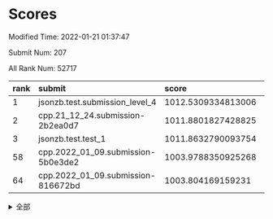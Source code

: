 # Scores

Modified Time: 2022-01-21 01:37:47

Submit Num: 207

All Rank Num: 52717

| rank |               submit               |       score        |       sigma        | pk_num |
| :--- | :--------------------------------- | :----------------- | :----------------- | :----- |
| 1    | jsonzb.test.submission_level_4     | 1012.5309334813006 | 0.810332945170723  | 1017   |
| 2    | cpp.21_12_24.submission-2b2ea0d7   | 1011.8801827428825 | 0.8006945298234426 | 1016   |
| 3    | jsonzb.test.test_1                 | 1011.8632790093754 | 0.7737204452768925 | 1017   |
| 58   | cpp.2022_01_09.submission-5b0e3de2 | 1003.9788350925268 | 0.7128181335819577 | 1019   |
| 64   | cpp.2022_01_09.submission-816672bd | 1003.804169159231  | 0.7122196474386471 | 1022   |


<details>
<summary>全部</summary>

| rank |                 submit                 |       score        |       sigma        | pk_num |
| :--- | :------------------------------------- | :----------------- | :----------------- | :----- |
| 1    | jsonzb.test.submission_level_4         | 1012.5309334813006 | 0.810332945170723  | 1017   |
| 2    | cpp.21_12_24.submission-2b2ea0d7       | 1011.8801827428825 | 0.8006945298234426 | 1016   |
| 3    | jsonzb.test.test_1                     | 1011.8632790093754 | 0.7737204452768925 | 1017   |
| 4    | gobigger.level_3.submission_level_3_47 | 1011.5515358193933 | 0.7878701859188858 | 1018   |
| 5    | gobigger.level_3.submission_level_3_36 | 1011.4877763454243 | 0.7733808287945234 | 1014   |
| 6    | gobigger.level_3.submission_level_3_21 | 1011.3905940954021 | 0.7574766301128532 | 1021   |
| 7    | gobigger.level_3.submission_level_3_24 | 1011.1184049471011 | 0.7760977978088544 | 1022   |
| 8    | gobigger.level_3.submission_level_3_45 | 1011.1081874063575 | 0.7966130579023113 | 1015   |
| 9    | gobigger.level_3.submission_level_3_19 | 1011.0536666856551 | 0.7571601116738091 | 1021   |
| 10   | gobigger.level_3.submission_level_3_32 | 1011.0291379147922 | 0.7744345667038851 | 1023   |
| 11   | gobigger.level_3.submission_level_3_48 | 1010.9279197634357 | 0.7759318690663422 | 1024   |
| 12   | gobigger.level_3.submission_level_3_22 | 1010.8846412010599 | 0.7722708026373718 | 1018   |
| 13   | gobigger.level_3.submission_level_3_35 | 1010.740878781848  | 0.7781572894944689 | 1020   |
| 14   | gobigger.level_3.submission_level_3_11 | 1010.6316946926387 | 0.7907640773851176 | 1021   |
| 15   | gobigger.level_3.submission_level_3_20 | 1010.5502852699605 | 0.7772002618414947 | 1020   |
| 16   | gobigger.level_3.submission_level_3_29 | 1010.1934696279918 | 0.74968926164568   | 1017   |
| 17   | gobigger.level_3.submission_level_3_40 | 1010.1480209232053 | 0.7574512438218871 | 1021   |
| 18   | gobigger.level_3.submission_level_3_49 | 1010.0573336871388 | 0.7722843412617335 | 1019   |
| 19   | gobigger.level_3.submission_level_3_6  | 1010.0563552788187 | 0.759534075447657  | 1022   |
| 20   | gobigger.level_3.submission_level_3_25 | 1010.0538573585554 | 0.7664199415122951 | 1017   |
| 21   | gobigger.level_3.submission_level_3_34 | 1010.0490948257998 | 0.7961225079900072 | 1016   |
| 22   | gobigger.level_3.submission_level_3_13 | 1010.0386390992503 | 0.7809178312766364 | 1019   |
| 23   | gobigger.level_3.submission_level_3_28 | 1009.9876472956757 | 0.7564912214129066 | 1025   |
| 24   | gobigger.level_3.submission_level_3_42 | 1009.9344436668456 | 0.7974968420201286 | 1019   |
| 25   | gobigger.level_3.submission_level_3_10 | 1009.8317641623734 | 0.7553477554295541 | 1019   |
| 26   | gobigger.level_3.submission_level_3_26 | 1009.8083629497422 | 0.7400788051067612 | 1021   |
| 27   | gobigger.level_3.submission_level_3_8  | 1009.7158372813448 | 0.7475822266455407 | 1019   |
| 28   | gobigger.level_3.submission_level_3_3  | 1009.7145037951659 | 0.7466749866860882 | 1020   |
| 29   | gobigger.level_3.submission_level_3_38 | 1009.7046711786616 | 0.778309341560389  | 1019   |
| 30   | gobigger.level_3.submission_level_3_41 | 1009.6451553867813 | 0.7472130394911561 | 1020   |
| 31   | gobigger.level_3.submission_level_3_1  | 1009.5591167448362 | 0.737713398749123  | 1018   |
| 32   | gobigger.level_3.submission_level_3_14 | 1009.5517210933873 | 0.7441202463454704 | 1018   |
| 33   | gobigger.level_3.submission_level_3_9  | 1009.5047089863754 | 0.7687061652764282 | 1017   |
| 34   | gobigger.level_3.submission_level_3_31 | 1009.4988081986246 | 0.7452704022448456 | 1012   |
| 35   | gobigger.level_3.submission_level_3_46 | 1009.4566242716013 | 0.7514361407198737 | 1021   |
| 36   | gobigger.level_3.submission_level_3_27 | 1009.4085917658866 | 0.7383291200102545 | 1015   |
| 37   | gobigger.level_3.submission_level_3_37 | 1009.4007200353782 | 0.7549187407247536 | 1016   |
| 38   | gobigger.level_3.submission_level_3_17 | 1009.3460415742005 | 0.7468303157565959 | 1019   |
| 39   | gobigger.level_3.submission_level_3_30 | 1009.3289482258133 | 0.7416784281462189 | 1017   |
| 40   | gobigger.level_3.submission_level_3_16 | 1009.2959401289947 | 0.735797094423305  | 1020   |
| 41   | gobigger.level_3.submission_level_3_7  | 1009.2271198397412 | 0.7392798870547126 | 1022   |
| 42   | gobigger.level_3.submission_level_3_18 | 1009.1811686071552 | 0.7700421895344162 | 1020   |
| 43   | gobigger.level_3.submission_level_3_2  | 1009.1697444268352 | 0.7489947749321986 | 1020   |
| 44   | gobigger.level_3.submission_level_3_5  | 1009.1572042851051 | 0.742014020032649  | 1018   |
| 45   | gobigger.level_3.submission_level_3_43 | 1009.1375954106946 | 0.7582259668556159 | 1016   |
| 46   | gobigger.level_3.submission_level_3_0  | 1009.0761104408796 | 0.7527950842371887 | 1018   |
| 47   | gobigger.level_3.submission_level_3_12 | 1009.0683797623833 | 0.7422210730485486 | 1018   |
| 48   | gobigger.level_3.submission_level_3_23 | 1009.0625439584975 | 0.7578753214151684 | 1018   |
| 49   | gobigger.level_3.submission_level_3_44 | 1008.927030449503  | 0.7487126336352267 | 1020   |
| 50   | gobigger.level_3.submission_level_3_15 | 1008.8201314195301 | 0.7455093727551333 | 1021   |
| 51   | gobigger.level_3.submission_level_3_33 | 1008.5829423692056 | 0.7450637712688989 | 1020   |
| 52   | gobigger.level_3.submission_level_3_39 | 1008.3512649977381 | 0.7544943437875336 | 1016   |
| 53   | gobigger.level_3.submission_level_3_4  | 1008.2709338985973 | 0.7513650679518884 | 1017   |
| 54   | gobigger.level_1.submission_level_1_29 | 1005.0473339930076 | 0.7211033906044623 | 1019   |
| 55   | gobigger.level_1.submission_level_1_12 | 1004.7217856835686 | 0.7034037332396131 | 1021   |
| 56   | gobigger.level_1.submission_level_1_9  | 1004.284350415454  | 0.7189677696985386 | 1023   |
| 57   | gobigger.level_1.submission_level_1_30 | 1004.0580893793173 | 0.7178447130922663 | 1016   |
| 58   | cpp.2022_01_09.submission-5b0e3de2     | 1003.9788350925268 | 0.7128181335819577 | 1019   |
| 59   | gobigger.level_1.submission_level_1_17 | 1003.9543281734473 | 0.7171637751587374 | 1017   |
| 60   | gobigger.level_1.submission_level_1_7  | 1003.9086777600421 | 0.7111570081961119 | 1023   |
| 61   | gobigger.level_1.submission_level_1_27 | 1003.8761422686456 | 0.7169895108373332 | 1021   |
| 62   | gobigger.level_1.submission_level_1_34 | 1003.8258208718788 | 0.7206750990049676 | 1015   |
| 63   | gobigger.level_1.submission_level_1_18 | 1003.8074931968516 | 0.7221372383191049 | 1016   |
| 64   | cpp.2022_01_09.submission-816672bd     | 1003.804169159231  | 0.7122196474386471 | 1022   |
| 65   | gobigger.level_1.submission_level_1_40 | 1003.7953067428008 | 0.7075876906724299 | 1014   |
| 66   | gobigger.level_1.submission_level_1_23 | 1003.7667802689513 | 0.7274067587109286 | 1019   |
| 67   | gobigger.level_1.submission_level_1_41 | 1003.762155332272  | 0.7199521525700417 | 1020   |
| 68   | gobigger.level_1.submission_level_1_6  | 1003.7599349573167 | 0.7100937509435062 | 1016   |
| 69   | gobigger.level_1.submission_level_1_20 | 1003.6708192371159 | 0.7216796913899239 | 1016   |
| 70   | gobigger.level_1.submission_level_1_5  | 1003.6297460203778 | 0.7178372364008991 | 1019   |
| 71   | gobigger.level_1.submission_level_1_8  | 1003.5151720723518 | 0.7166925044574904 | 1013   |
| 72   | gobigger.level_1.submission_level_1_2  | 1003.4220050032496 | 0.7116868846221415 | 1022   |
| 73   | gobigger.level_1.submission_level_1_49 | 1003.341616162923  | 0.7051324306608825 | 1019   |
| 74   | gobigger.level_1.submission_level_1_16 | 1003.3211282660512 | 0.7191326888124888 | 1018   |
| 75   | gobigger.level_1.submission_level_1_28 | 1003.3201051926467 | 0.7118253329438547 | 1018   |
| 76   | gobigger.level_1.submission_level_1_38 | 1003.3191456151604 | 0.7088667686457264 | 1020   |
| 77   | gobigger.level_1.submission_level_1_24 | 1003.2713674525414 | 0.7137028103658767 | 1020   |
| 78   | gobigger.level_1.submission_level_1_46 | 1003.2639416136475 | 0.7094172795238168 | 1025   |
| 79   | gobigger.level_1.submission_level_1_25 | 1003.2418821251483 | 0.7188697473790373 | 1019   |
| 80   | gobigger.level_1.submission_level_1_14 | 1003.2239505653359 | 0.7205200236441641 | 1020   |
| 81   | gobigger.level_1.submission_level_1_39 | 1003.0763072505072 | 0.7152680587873026 | 1020   |
| 82   | gobigger.level_1.submission_level_1_3  | 1003.0662749698291 | 0.706201417657194  | 1017   |
| 83   | gobigger.level_1.submission_level_1_15 | 1003.0232563281302 | 0.7220463753009838 | 1021   |
| 84   | gobigger.level_1.submission_level_1_19 | 1003.0167225941481 | 0.7090489687401316 | 1019   |
| 85   | gobigger.level_1.submission_level_1_26 | 1002.9764952489614 | 0.7128432792618161 | 1022   |
| 86   | gobigger.level_1.submission_level_1_44 | 1002.8954403391472 | 0.7229891432515912 | 1018   |
| 87   | gobigger.level_1.submission_level_1_4  | 1002.8883282030914 | 0.7223176419182965 | 1016   |
| 88   | gobigger.level_1.submission_level_1_36 | 1002.8795218370793 | 0.7202542256007796 | 1011   |
| 89   | gobigger.level_1.submission_level_1_43 | 1002.8785101803679 | 0.7148511076660926 | 1020   |
| 90   | gobigger.level_1.submission_level_1_33 | 1002.7606480590308 | 0.707744949140693  | 1016   |
| 91   | gobigger.level_1.submission_level_1_10 | 1002.626382958892  | 0.7183817076970714 | 1026   |
| 92   | gobigger.level_1.submission_level_1_21 | 1002.5623520600981 | 0.7233091735508121 | 1021   |
| 93   | gobigger.level_1.submission_level_1_1  | 1002.5298851263792 | 0.7162456390330946 | 1023   |
| 94   | gobigger.level_1.submission_level_1_11 | 1002.5216608178374 | 0.7116511264503947 | 1014   |
| 95   | gobigger.level_1.submission_level_1_0  | 1002.505353040609  | 0.7111721656173015 | 1025   |
| 96   | gobigger.level_1.submission_level_1_42 | 1002.5011221854396 | 0.7014194563367767 | 1023   |
| 97   | gobigger.level_1.submission_level_1_31 | 1002.2932898198217 | 0.6990314228309831 | 1014   |
| 98   | gobigger.level_1.submission_level_1_35 | 1002.2591999117061 | 0.7136432540861973 | 1024   |
| 99   | gobigger.level_1.submission_level_1_47 | 1002.2127323185363 | 0.7157293360249919 | 1017   |
| 100  | gobigger.level_1.submission_level_1_22 | 1002.1709031568403 | 0.7131860167300674 | 1020   |
| 101  | gobigger.level_1.submission_level_1_37 | 1002.1631155484063 | 0.7135729384637939 | 1015   |
| 102  | gobigger.level_1.submission_level_1_48 | 1001.9617443403713 | 0.710268120264326  | 1019   |
| 103  | gobigger.level_1.submission_level_1_45 | 1001.937141941296  | 0.7145569746743581 | 1015   |
| 104  | gobigger.level_1.submission_level_1_32 | 1001.9013153330831 | 0.7071895248570088 | 1018   |
| 105  | gobigger.level_1.submission_level_1_13 | 1001.7133268352841 | 0.7131472703755729 | 1017   |
| 106  | gobigger.random.submission_random_24   | 997.4609300752717  | 0.7139956879481918 | 1018   |
| 107  | gobigger.random.submission_random_20   | 997.0999753155048  | 0.7110488713708555 | 1019   |
| 108  | gobigger.random.submission_random_36   | 996.9480418931594  | 0.722608585969208  | 1020   |
| 109  | gobigger.random.submission_random_6    | 996.7033192791802  | 0.7129134808290035 | 1018   |
| 110  | gobigger.random.submission_random_38   | 996.6477290145357  | 0.7256080198772875 | 1019   |
| 111  | gobigger.random.submission_random_9    | 996.5946946423586  | 0.7085632642707915 | 1019   |
| 112  | gobigger.random.submission_random_4    | 996.582808518611   | 0.7078333150674245 | 1015   |
| 113  | gobigger.random.submission_random_2    | 996.4941095663447  | 0.7067494395145139 | 1023   |
| 114  | gobigger.random.submission_random_46   | 996.452307589259   | 0.7085253846799622 | 1019   |
| 115  | gobigger.random.submission_random_10   | 996.387186601177   | 0.7236393300664621 | 1019   |
| 116  | gobigger.random.submission_random_26   | 996.3850232305351  | 0.7099249102722728 | 1022   |
| 117  | gobigger.random.submission_random_14   | 996.370717344664   | 0.705404121039697  | 1013   |
| 118  | gobigger.random.submission_random_32   | 996.3545622807918  | 0.7081641637582735 | 1018   |
| 119  | gobigger.random.submission_random_13   | 996.3010822566785  | 0.698371834161106  | 1016   |
| 120  | gobigger.random.submission_random_41   | 996.298563478772   | 0.7065096882032847 | 1022   |
| 121  | gobigger.random.submission_random_11   | 996.2745541860979  | 0.7106268783197306 | 1019   |
| 122  | gobigger.random.submission_random_3    | 996.2002806097579  | 0.7058045345682875 | 1018   |
| 123  | gobigger.random.submission_random_30   | 996.1640965965735  | 0.7086246708815005 | 1017   |
| 124  | gobigger.random.submission_random_37   | 996.0722638891709  | 0.7037482124362703 | 1020   |
| 125  | gobigger.random.submission_random_16   | 996.07063522156    | 0.7185704859986639 | 1017   |
| 126  | gobigger.random.submission_random_33   | 996.0696278579023  | 0.7069705471940894 | 1017   |
| 127  | gobigger.random.submission_random_45   | 996.0379147121353  | 0.7014410305180203 | 1021   |
| 128  | gobigger.random.submission_random_31   | 996.0181198145572  | 0.7067568462325848 | 1018   |
| 129  | gobigger.random.submission_random_42   | 996.0103650381492  | 0.7096975336641856 | 1017   |
| 130  | gobigger.random.submission_random_5    | 995.999060921136   | 0.7019358838621436 | 1020   |
| 131  | gobigger.random.submission_random_40   | 995.9714054137642  | 0.7041485857105922 | 1016   |
| 132  | gobigger.random.submission_random_17   | 995.9061583417646  | 0.7007379498938928 | 1014   |
| 133  | gobigger.random.submission_random_23   | 995.8306969333092  | 0.7136013633552901 | 1019   |
| 134  | gobigger.random.submission_random_27   | 995.8199524547089  | 0.7072206074944636 | 1021   |
| 135  | gobigger.random.submission_random_22   | 995.817288333141   | 0.7097946789992583 | 1021   |
| 136  | gobigger.random.submission_random_35   | 995.7759944308383  | 0.7152819610915196 | 1022   |
| 137  | gobigger.random.submission_random_47   | 995.7664652837047  | 0.6963917855359876 | 1019   |
| 138  | gobigger.random.submission_random_25   | 995.7562332196567  | 0.7264231427853785 | 1021   |
| 139  | gobigger.random.submission_random_44   | 995.7549271777193  | 0.717469120882373  | 1020   |
| 140  | gobigger.random.submission_random_48   | 995.7391355504016  | 0.7072742785696342 | 1017   |
| 141  | gobigger.random.submission_random_18   | 995.7390548627562  | 0.7145960822284978 | 1021   |
| 142  | gobigger.random.submission_random_0    | 995.7063689809761  | 0.7120801442237028 | 1014   |
| 143  | gobigger.random.submission_random_19   | 995.6782122175856  | 0.7137035148509938 | 1017   |
| 144  | gobigger.random.submission_random_12   | 995.6462584867238  | 0.7192585811246857 | 1023   |
| 145  | gobigger.random.submission_random_15   | 995.631712310155   | 0.7125390785695062 | 1020   |
| 146  | gobigger.random.submission_random_7    | 995.4726913221571  | 0.7214913678717182 | 1017   |
| 147  | gobigger.random.submission_random_43   | 995.359526762156   | 0.7161993146433414 | 1020   |
| 148  | gobigger.random.submission_random_29   | 995.3515272905139  | 0.7025421295168381 | 1022   |
| 149  | gobigger.random.submission_random_1    | 995.3351820615284  | 0.7015088384616307 | 1018   |
| 150  | gobigger.random.submission_random_21   | 995.3208068685813  | 0.715598969095263  | 1014   |
| 151  | gobigger.random.submission_random_28   | 995.2800581867227  | 0.7136348390213647 | 1019   |
| 152  | gobigger.random.submission_random_49   | 994.9071460223414  | 0.7114280016950325 | 1018   |
| 153  | gobigger.random.submission_random_39   | 994.8503840136876  | 0.717159184973785  | 1020   |
| 154  | gobigger.random.submission_random_34   | 994.6249614507032  | 0.7106374995596635 | 1021   |
| 155  | gobigger.random.submission_random_8    | 994.3081493219839  | 0.7200885005229375 | 1018   |
| 156  | gobigger.level_2.submission_level_2_11 | 994.1892239007406  | 0.7244436713191906 | 1021   |
| 157  | gobigger.level_2.submission_level_2_34 | 993.808237516103   | 0.7395247432912129 | 1022   |
| 158  | gobigger.level_2.submission_level_2_2  | 993.620515240768   | 0.7473213652628553 | 1015   |
| 159  | gobigger.level_2.submission_level_2_25 | 993.4225344834472  | 0.7323558797974918 | 1017   |
| 160  | gobigger.level_2.submission_level_2_44 | 993.387650771218   | 0.7336884557944269 | 1017   |
| 161  | gobigger.level_2.submission_level_2_5  | 993.2723116529118  | 0.7390076936111231 | 1016   |
| 162  | gobigger.level_2.submission_level_2_49 | 993.263288058384   | 0.7405019795818144 | 1018   |
| 163  | gobigger.level_2.submission_level_2_19 | 993.2041716674015  | 0.7499666965743843 | 1017   |
| 164  | gobigger.level_2.submission_level_2_18 | 993.1175923697751  | 0.7348358605588641 | 1017   |
| 165  | gobigger.level_2.submission_level_2_13 | 993.0648303561796  | 0.7375699897014789 | 1024   |
| 166  | gobigger.level_2.submission_level_2_7  | 992.9205134264895  | 0.7415332588954018 | 1020   |
| 167  | gobigger.level_2.submission_level_2_46 | 992.8009267125274  | 0.7341746861761788 | 1017   |
| 168  | gobigger.level_2.submission_level_2_31 | 992.6953401232483  | 0.7545080951081145 | 1016   |
| 169  | gobigger.level_2.submission_level_2_29 | 992.6736160401391  | 0.7519851075673663 | 1019   |
| 170  | gobigger.level_2.submission_level_2_4  | 992.6685438932309  | 0.7394609248913613 | 1019   |
| 171  | gobigger.level_2.submission_level_2_10 | 992.6681966211366  | 0.7374990669671011 | 1019   |
| 172  | gobigger.level_2.submission_level_2_28 | 992.5928984120344  | 0.738997738138042  | 1015   |
| 173  | gobigger.level_2.submission_level_2_33 | 992.4838069091682  | 0.7467488976290494 | 1020   |
| 174  | gobigger.level_2.submission_level_2_20 | 992.476865274959   | 0.7384802392136108 | 1019   |
| 175  | gobigger.level_2.submission_level_2_47 | 992.416794609456   | 0.7401632369406643 | 1018   |
| 176  | gobigger.level_2.submission_level_2_22 | 992.3455249525277  | 0.7446398464832158 | 1012   |
| 177  | gobigger.level_2.submission_level_2_8  | 992.3296436559257  | 0.7396241224121952 | 1016   |
| 178  | gobigger.level_2.submission_level_2_1  | 992.2429238184192  | 0.7406739046954851 | 1021   |
| 179  | gobigger.level_2.submission_level_2_43 | 992.2262480050573  | 0.7464698854247566 | 1015   |
| 180  | gobigger.level_2.submission_level_2_16 | 992.1777679829673  | 0.7515879973822858 | 1016   |
| 181  | gobigger.level_2.submission_level_2_14 | 992.1001832622604  | 0.7515508349149338 | 1013   |
| 182  | gobigger.level_2.submission_level_2_3  | 991.9664527160381  | 0.741597594719776  | 1022   |
| 183  | gobigger.level_2.submission_level_2_27 | 991.948800366129   | 0.7475316571648867 | 1020   |
| 184  | gobigger.level_2.submission_level_2_23 | 991.9100841994872  | 0.7615945027074704 | 1021   |
| 185  | gobigger.level_2.submission_level_2_9  | 991.8628146556449  | 0.7455497096205609 | 1021   |
| 186  | gobigger.level_2.submission_level_2_15 | 991.8607437612148  | 0.7433611434194888 | 1016   |
| 187  | gobigger.level_2.submission_level_2_24 | 991.8019788754825  | 0.7428422895196836 | 1021   |
| 188  | gobigger.level_2.submission_level_2_0  | 991.7966682230954  | 0.7704700016156019 | 1017   |
| 189  | gobigger.level_2.submission_level_2_12 | 991.7853006628977  | 0.7568476336616848 | 1022   |
| 190  | gobigger.level_2.submission_level_2_6  | 991.7234608730747  | 0.7431066955474396 | 1019   |
| 191  | gobigger.level_2.submission_level_2_21 | 991.7234432440875  | 0.7607930973236804 | 1023   |
| 192  | gobigger.level_2.submission_level_2_36 | 991.703730818657   | 0.7540254839196379 | 1022   |
| 193  | gobigger.level_2.submission_level_2_40 | 991.6124622027311  | 0.73104719893984   | 1022   |
| 194  | gobigger.level_2.submission_level_2_32 | 991.603743440666   | 0.7497688959004126 | 1018   |
| 195  | gobigger.level_2.submission_level_2_45 | 991.5856373154883  | 0.754347010005558  | 1024   |
| 196  | gobigger.level_2.submission_level_2_41 | 991.5598111299986  | 0.7263428425430094 | 1014   |
| 197  | gobigger.level_2.submission_level_2_26 | 991.5303885229663  | 0.7458012186556683 | 1015   |
| 198  | gobigger.level_2.submission_level_2_30 | 991.4542386606668  | 0.7531762776181408 | 1018   |
| 199  | gobigger.level_2.submission_level_2_17 | 991.3985388885567  | 0.753350890137016  | 1015   |
| 200  | gobigger.level_2.submission_level_2_48 | 991.3593944535386  | 0.7490455609179376 | 1021   |
| 201  | gobigger.level_2.submission_level_2_37 | 991.1699551100245  | 0.7348383391835314 | 1012   |
| 202  | gobigger.level_2.submission_level_2_35 | 990.9246839104286  | 0.767227666756492  | 1015   |
| 203  | gobigger.level_2.submission_level_2_42 | 990.4022022346998  | 0.7681478073713107 | 1021   |
| 204  | gobigger.level_2.submission_level_2_39 | 990.1321531013319  | 0.7711838493615957 | 1017   |
| 205  | gobigger.level_2.submission_level_2_38 | 989.7483467353956  | 0.7815423298579155 | 1021   |
| 206  | gobigger.none.submission_none_0        | 979.2004290984105  | 1.2401225410406675 | 1021   |
| 207  | gobigger.none.submission_none_1        | 977.4501897019503  | 1.299893947191975  | 1020   |

</details>